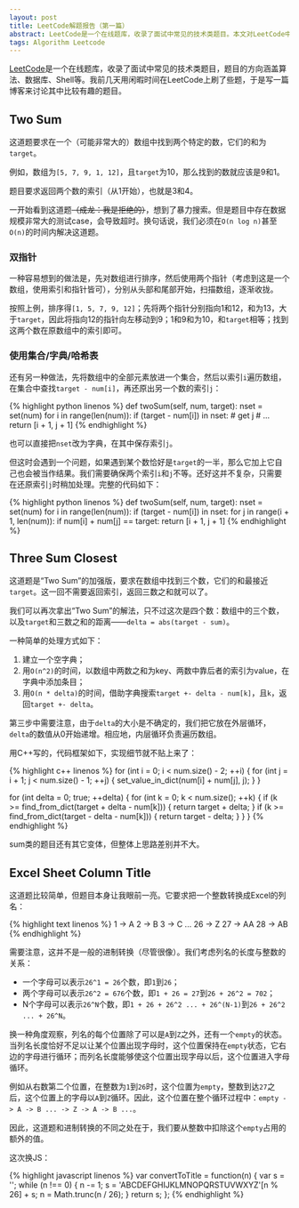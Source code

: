 ```yaml
---
layout: post
title: LeetCode解题报告（第一篇）
abstract: LeetCode是一个在线题库，收录了面试中常见的技术类题目。本文对LeetCode中的一些题目进行讨论。
tags: Algorithm Leetcode
---
```


[LeetCode](https://leetcode.com/)是一个在线题库，收录了面试中常见的技术类题目，题目的方向涵盖算法、数据库、Shell等。我前几天用闲暇时间在LeetCode上刷了些题，于是写一篇博客来讨论其中比较有趣的题目。

Two Sum
---

这道题要求在一个（可能非常大的）数组中找到两个特定的数，它们的和为`target`。

例如，数组为`[5, 7, 9, 1, 12]`，且`target`为10，那么找到的数就应该是9和1。

题目要求返回两个数的索引（从1开始），也就是3和4。

一开始看到这道题<del>（成龙：我是拒绝的）</del>，想到了暴力搜索。但是题目中存在数据规模非常大的测试case，会导致超时。换句话说，我们必须在`O(n log n)`甚至`O(n)`的时间内解决这道题。

### 双指针

一种容易想到的做法是，先对数组进行排序，然后使用两个指针（考虑到这是一个数组，使用索引和指针皆可），分别从头部和尾部开始，扫描数组，逐渐收拢。

按照上例，排序得`[1, 5, 7, 9, 12]`；先将两个指针分别指向1和12，和为13，大于`target`，因此将指向12的指针向左移动到9；1和9和为10，和`target`相等；找到这两个数在原数组中的索引即可。

### 使用集合/字典/哈希表

还有另一种做法，先将数组中的全部元素放进一个集合，然后以索引`i`遍历数组，在集合中查找`target - num[i]`，再还原出另一个数的索引`j`：

{% highlight python linenos %}
def twoSum(self, num, target):
    nset = set(num)
    for i in range(len(num)):
        if (target - num[i]) in nset:
            # get j
            # ...
            return [i + 1, j + 1]
{% endhighlight %}

也可以直接把`nset`改为字典，在其中保存索引`j`。

但这时会遇到一个问题，如果遇到某个数恰好是`target`的一半，那么它加上它自己也会被当作结果。我们需要确保两个索引`i`和`j`不等。还好这并不复杂，只需要在还原索引`j`时稍加处理。完整的代码如下：

{% highlight python linenos %}
def twoSum(self, num, target):
    nset = set(num)
    for i in range(len(num)):
        if (target - num[i]) in nset:
            for j in range(i + 1, len(num)):
                if num[i] + num[j] == target:
                    return [i + 1, j + 1]
{% endhighlight %}

Three Sum Closest
---

这道题是“Two Sum”的加强版，要求在数组中找到三个数，它们的和最接近`target`。这一回不需要返回索引，返回三数之和就可以了。

我们可以再次拿出“Two Sum”的解法，只不过这次是四个数：数组中的三个数，以及`target`和三数之和的距离——`delta = abs(target - sum)`。

一种简单的处理方式如下：

1. 建立一个空字典；
2. 用`O(n^2)`的时间，以数组中两数之和为key、两数中靠后者的索引为value，在字典中添加条目；
3. 用`O(n * delta)`的时间，借助字典搜索`target +- delta - num[k]`，且`k`，返回`target +- delta`。

第三步中需要注意，由于`delta`的大小是不确定的，我们把它放在外层循环，`delta`的数值从0开始递增。相应地，内层循环负责遍历数组。

用C++写的，代码框架如下，实现细节就不贴上来了：

{% highlight c++ linenos %}
for (int i = 0; i < num.size() - 2; ++i) {
    for (int j = i + 1; j < num.size() - 1; ++j) {
        set_value_in_dict(num[i] + num[j], j);
    }
}

for (int delta = 0; true; ++delta) {
    for (int k = 0; k < num.size(); ++k) {
        if (k >= find_from_dict(target + delta - num[k])) {
            return target + delta;
        }
        if (k >= find_from_dict(target - delta - num[k])) {
            return target - delta;
        }
    }
}
{% endhighlight %}

sum类的题目还有其它变体，但整体上思路差别并不大。

Excel Sheet Column Title
---

这道题比较简单，但题目本身让我眼前一亮。它要求把一个整数转换成Excel的列名：

{% highlight text linenos %}
1 -> A
2 -> B
3 -> C
...
26 -> Z
27 -> AA
28 -> AB
{% endhighlight %}

需要注意，这并不是一般的进制转换（尽管很像）。我们考虑列名的长度与整数的关系：

* 一个字母可以表示`26^1 = 26`个数，即`1`到`26`；
* 两个字母可以表示`26^2 = 676`个数，即`1 + 26 = 27`到`26 + 26^2 = 702`；
* N个字母可以表示`26^N`个数，即`1 + 26 + 26^2 ... + 26^(N-1)`到`26 + 26^2 ... + 26^N`。

换一种角度观察，列名的每个位置除了可以是`A`到`Z`之外，还有一个`empty`的状态。当列名长度恰好不足以让某个位置出现字母时，这个位置保持在`empty`状态，它右边的字母进行循环；而列名长度能够使这个位置出现字母以后，这个位置进入字母循环。

例如从右数第二个位置，在整数为`1`到`26`时，这个位置为`empty`，整数到达`27`之后，这个位置上的字母以`A`到`Z`循环。因此，这个位置在整个循环过程中：`empty -> A -> B ... -> Z -> A -> B ...`。

因此，这道题和进制转换的不同之处在于，我们要从整数中扣除这个`empty`占用的额外的值。

这次换JS：

{% highlight javascript linenos %}
var convertToTitle = function(n) {
    var s = '';
    while (n !== 0) {
        n -= 1;
        s = 'ABCDEFGHIJKLMNOPQRSTUVWXYZ'[n % 26] + s;
        n = Math.trunc(n / 26);
    }
    return s;
};
{% endhighlight %}
